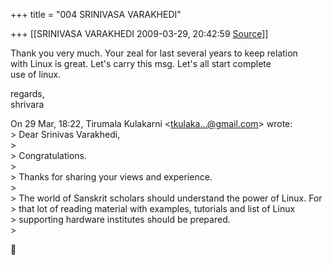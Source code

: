 +++
title = "004 SRINIVASA VARAKHEDI"

+++
[[SRINIVASA VARAKHEDI	2009-03-29, 20:42:59 [Source](https://groups.google.com/g/bvparishat/c/1on3TKpdyH4)]]



Thank you very much. Your zeal for last several years to keep relation  
with Linux is great. Let's carry this msg. Let's all start complete  
use of linux.  
  
regards,  
shrivara  

  
On 29 Mar, 18:22, Tirumala Kulakarni \<[tkulaka...@gmail.com]()\> wrote:  
\> Dear Srinivas Varakhedi,  
\>  
\> Congratulations.  
\>  
\> Thanks for sharing your views and experience.  
\>  
\> The world of Sanskrit scholars should understand the power of Linux. For  
\> that lot of reading material with examples, tutorials and list of Linux  
\> supporting hardware institutes should be prepared.  
\>  



